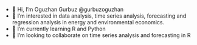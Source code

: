 - 👋 Hi, I’m Oguzhan Gurbuz @gurbuzoguzhan
- 👀 I’m interested in data analysis, time series analysis, forecasting and regression analysis in energy and environmental economics.
- 🌱 I’m currently learning R and Python
- 💞️ I’m looking to collaborate on time series analysis and forecasting in R

<!---
gurbuzoguzhan/gurbuzoguzhan is a ✨ special ✨ repository because its `README.md` (this file) appears on your GitHub profile.
You can click the Preview link to take a look at your changes.
--->
